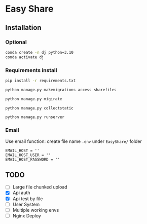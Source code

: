 # Easy Share

## Installation

### Optional

```bash
conda create -n dj python=3.10
conda activate dj
```

### Requirements install

```bash
pip install -r requirements.txt
```

```bash
python manage.py makemigrations access sharefiles
```

```bash
python manage.py migirate
```

```bash
python manage.py collectstatic
```

```bash
python manage.py runserver
```

### Email

Use email function: create file name `.env` under `EasyShare/` folder
```
EMAIL_HOST = ''
EMAIL_HOST_USER = ''
EMAIL_HOST_PASSWORD = ''
```

## TODO

- [ ] Large file chunked upload
- [x] Api auth
- [x] Api test by file
- [ ] User System
- [ ] Multiple working envs
- [ ] Nginx Deploy
